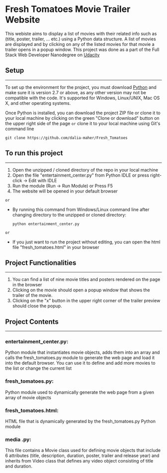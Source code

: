 # Fresh Tomatoes Movie Trailer Website 

This webiste aims to display a list of movies with their related info such as (title, poster, trailer, ... etc.) using a Python data structure. A list of movies are displayed and by clicking on any of the listed movies for that movie a trailer opens in a popup window. This project was done as a part of the Full Stack Web Developer Nanodegree on [Udacity](https://www.udacity.com/course/full-stack-web-developer-nanodegree--nd004)

## Setup
--------

To set up the environment for the project, you must download [Python](https://www.python.org/downloads) and make sure it is
version 2.7 or above, as any other version may not be compatible with the code. It's supported for Windows, Linux/UNIX, Mac OS X, and other operating systems.

Once Python is installed, you can download the project ZIP file or clone it to your local machine by clicking on the green "Clone or download" button on the upper right side of the page
`or`
clone it to your local machine using Git's command line
```
git clone https://github.com/dalia-maher/Fresh_Tomatoes
```

## To run this project
----------------------

1. Open the unzipped / cloned directory of the repo in your local machine
2. Open the file "entertainment_center.py" from Python IDLE or press right-click -> Edit with IDLE
3. Run the module (Run -> Run Module) or Press F5
4. The website will be opened in your default browser

`or`
- By running this command from Windows/Linux command line after changing directory to the unzipped or cloned directory:
    ```
    python entertainment_center.py
    ```
`or`

- If you just want to run the project without editing, you can open the html file "fresh_tomatoes.html" in your browser


## Project Functionalities
-----------------------

1. You can find a list of nine movie titles and posters rendered on the page in the browser
2. Clicking on the movie should open a popup window that shows the trailer of the movie.
3. Clicking on the "x" button in the upper right corner of the trailer preview should close the popup.


## Project Contents
-------------------

### entertainment_center.py:
Python module that instantiates movie objects, adds them into an array and calls the fresh_tomatoes.py module to generate the web page and load it into the default browser. You can use it to define and add more movies to the list or change the current list

### fresh_tomatoes.py:
Python module used to dynamically generate the web page from a given array of movie objects

### fresh_tomatoes.html:
HTML file that is dynamically generated by the fresh_tomatoes.py Python module

### media .py:
This file contains a Movie class used for defining movie objects that include 6 attributes (title, description, duration, poster, trailer and release year) and inherits from Video class that defines any video object consisting of title and duration.
